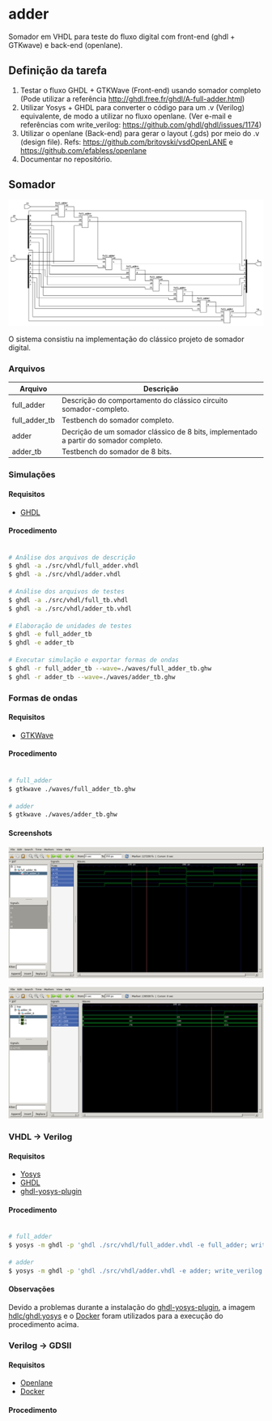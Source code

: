 # adder
Somador em VHDL para teste do fluxo digital com front-end (ghdl + GTKwave) e back-end (openlane).

## Definição da tarefa
1. Testar o fluxo GHDL + GTKWave (Front-end) usando somador completo (Pode utilizar a referência http://ghdl.free.fr/ghdl/A-full-adder.html)
2. Utilizar Yosys + GHDL para converter o código para um .v (Verilog) equivalente, de modo a utilizar no fluxo openlane. (Ver e-mail e referências com write_verilog: https://github.com/ghdl/ghdl/issues/1174)
3. Utilizar o openlane (Back-end) para gerar o layout (.gds) por meio do .v (design file). Refs: https://github.com/britovski/vsdOpenLANE e https://github.com/efabless/openlane
4. Documentar no repositório.

## Somador

![img](.github/design.svg)

O sistema consistiu na implementação do clássico projeto de somador digital.

### Arquivos

Arquivo    | Descrição
---------- | ------
full_adder | Descrição do comportamento do clássico circuito somador-completo.
full_adder_tb  | Testbench do somador completo.
adder  | Decrição de um somador clássico de 8 bits, implementado a partir do somador completo.
adder_tb  | Testbench do somador de 8 bits.

### Simulações

#### Requisitos

- [GHDL](http://ghdl.free.fr/)

#### Procedimento

```bash

# Análise dos arquivos de descrição
$ ghdl -a ./src/vhdl/full_adder.vhdl
$ ghdl -a ./src/vhdl/adder.vhdl

# Análise dos arquivos de testes
$ ghdl -a ./src/vhdl/full_tb.vhdl
$ ghdl -a ./src/vhdl/adder_tb.vhdl

# Elaboração de unidades de testes
$ ghdl -e full_adder_tb
$ ghdl -e adder_tb

# Executar simulação e exportar formas de ondas
$ ghdl -r full_adder_tb --wave=./waves/full_adder_tb.ghw
$ ghdl -r adder_tb --wave=./waves/adder_tb.ghw

```

### Formas de ondas

#### Requisitos

- [GTKWave](http://gtkwave.sourceforge.net/)

#### Procedimento

```bash 

# full_adder
$ gtkwave ./waves/full_adder_tb.ghw

# adder
$ gtkwave ./waves/adder_tb.ghw

```

#### Screenshots

![img](.github/full_adder.png)

![img](.github/adder_tb.png)

### VHDL -> Verilog

#### Requisitos

- [Yosys](http://www.clifford.at/yosys/)
- [GHDL](http://ghdl.free.fr/)
- [ghdl-yosys-plugin](https://github.com/ghdl/ghdl-yosys-plugin)

#### Procedimento

```bash

# full_adder
$ yosys -m ghdl -p 'ghdl ./src/vhdl/full_adder.vhdl -e full_adder; write_verilog full_adder.v'

# adder
$ yosys -m ghdl -p 'ghdl ./src/vhdl/adder.vhdl -e adder; write_verilog adder.v'

```

#### Observações

Devido a problemas durante a instalação do [ghdl-yosys-plugin](https://github.com/ghdl/ghdl-yosys-plugin), a imagem [hdlc/ghdl:yosys](https://hub.docker.com/r/hdlc/ghdl/tags) e o [Docker](https://www.docker.com/) foram utilizados para a execução do procedimento acima.

### Verilog -> GDSII

#### Requisitos

- [Openlane](https://github.com/efabless/openlane)
- [Docker](https://www.docker.com/)

#### Procedimento

```bash

```
